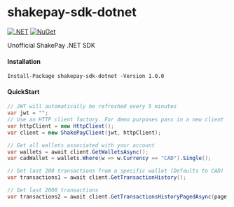 # shakepay-sdk-dotnet

[![.NET](https://github.com/cillierscharl/shakepay-sdk-dotnet/actions/workflows/dotnet.yml/badge.svg)](https://github.com/cillierscharl/shakepay-sdk-dotnet/actions/workflows/dotnet.yml)
[![NuGet](https://img.shields.io/nuget/v/shakepay-sdk-dotnet)](https://www.nuget.org/packages/shakepay-sdk-dotnet/)

Unofficial ShakePay .NET SDK

#### Installation ####

```shell
Install-Package shakepay-sdk-dotnet -Version 1.0.0
```


#### QuickStart ####

```csharp
// JWT will automatically be refreshed every 5 minutes
var jwt = "";
// Use an HTTP client factory. For demo purposes pass in a new client
var httpClient = new HttpClient();
var client = new ShakePayClient(jwt, httpClient);

// Get all wallets associated with your account
var wallets = await client.GetWalletsAsync();
var cadWallet = wallets.Where(w => w.Currency == "CAD").Single();

// Get last 200 transactions from a specific wallet (Defaults to CAD)
var transactions1 = await client.GetTransactionHistory();

// Get last 2000 transactions
var transactions2 = await client.GetTransactionsHistoryPagedAsync(page: 1, limit: 2000);
```


